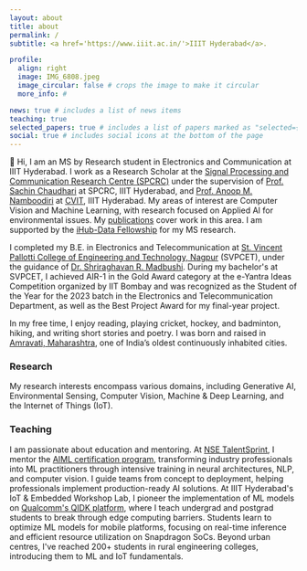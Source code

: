 ```yaml
---
layout: about
title: about
permalink: /
subtitle: <a href='https://www.iiit.ac.in/'>IIIT Hyderabad</a>.

profile:
  align: right
  image: IMG_6808.jpeg
  image_circular: false # crops the image to make it circular
  more_info: #

news: true # includes a list of news items
teaching: true
selected_papers: true # includes a list of papers marked as "selected={true}"
social: true # includes social icons at the bottom of the page
---
```


👋 Hi, I am an MS by Research student in Electronics and Communication at IIIT Hyderabad. I work as a Research Scholar at the [Signal Processing and Communication Research Centre (SPCRC)](https://spcrc.iiit.ac.in/) under the supervision of [Prof. Sachin Chaudhari](https://faculty.iiit.ac.in/~sachin.c/) at SPCRC, IIIT Hyderabad, and [Prof. Anoop M. Namboodiri](https://faculty.iiit.ac.in/~anoop/) at [CVIT](https://cvit.iiit.ac.in/), IIIT Hyderabad. My areas of interest are Computer Vision and Machine Learning, with research focused on Applied AI for environmental issues. My [publications](https://omkathalkar.github.io/publications/) cover work in this area. I am supported by the [iHub-Data Fellowship](https://ihub-data.ai/archives/blogs/5998/) for my MS research.

I completed my B.E. in Electronics and Telecommunication at [St. Vincent Pallotti College of Engineering and Technology, Nagpur](https://www.stvincentngp.edu.in/) (SVPCET), under the guidance of [Dr. Shriraghavan R. Madbushi](https://www.stvincentngp.edu.in/faculties/view/34). During my bachelor's at SVPCET, I achieved AIR-1 in the Gold Award category at the e-Yantra Ideas Competition organized by IIT Bombay and was recognized as the Student of the Year for the 2023 batch in the Electronics and Telecommunication Department, as well as the Best Project Award for my final-year project.

In my free time, I enjoy reading, playing cricket, hockey, and badminton, hiking, and writing short stories and poetry. I was born and raised in [Amravati, Maharashtra](https://en.wikipedia.org/wiki/Amravati), one of India’s oldest continuously inhabited cities.

### Research 

My research interests encompass various domains, including Generative AI, Environmental Sensing, Computer Vision, Machine & Deep Learning, and the Internet of Things (IoT).

### Teaching

I am passionate about education and mentoring. At [NSE TalentSprint](https://talentsprint.com/?srsltid=AfmBOoruCeg3vOWrY0fkSuGi06p49esrpKXLBN8X7ubhhi0VJYEteYo8), I mentor the [AIML certification program](https://talentsprint.com/course/ai-machine-learning-iiit-hyderabad), transforming industry professionals into ML practitioners through intensive training in neural architectures, NLP, and computer vision. I guide teams from concept to deployment, helping professionals implement production-ready AI solutions. At IIIT Hyderabad's IoT & Embedded Workshop Lab, I pioneer the implementation of ML models on [Qualcomm's QIDK platform](https://www.qualcomm.com/developer/hardware/qualcomm-innovators-development-kit), where I teach undergrad and postgrad students to break through edge computing barriers. Students learn to optimize ML models for mobile platforms, focusing on real-time inference and efficient resource utilization on Snapdragon SoCs. Beyond urban centres, I've reached 200+ students in rural engineering colleges, introducing them to ML and IoT fundamentals.
